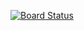 [![Board Status](https://dev.azure.com/NicoLeputois/8fb9259b-e5d7-48b0-a9af-3338a225dc2d/2467821f-6fa9-4c07-bfc1-8018364de53a/_apis/work/boardbadge/0fa5f5ae-7d61-417d-aaf2-81c9869a33b4)](https://dev.azure.com/NicoLeputois/8fb9259b-e5d7-48b0-a9af-3338a225dc2d/_boards/board/t/2467821f-6fa9-4c07-bfc1-8018364de53a/Microsoft.RequirementCategory)